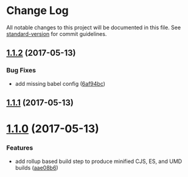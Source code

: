 # Change Log

All notable changes to this project will be documented in this file. See [standard-version](https://github.com/conventional-changelog/standard-version) for commit guidelines.

<a name="1.1.2"></a>
## [1.1.2](https://github.com/danhayden/equalheight/compare/v1.1.1...v1.1.2) (2017-05-13)


### Bug Fixes

* add missing babel config ([6af94bc](https://github.com/danhayden/equalheight/commit/6af94bc))



<a name="1.1.1"></a>
## [1.1.1](https://github.com/danhayden/equalheight/compare/v1.1.0...v1.1.1) (2017-05-13)



<a name="1.1.0"></a>
# [1.1.0](https://github.com/danhayden/equalheight/compare/v1.0.0...v1.1.0) (2017-05-13)


### Features

* add rollup based build step to produce minified CJS, ES, and UMD builds ([aae08b6](https://github.com/danhayden/equalheight/commit/aae08b6))
